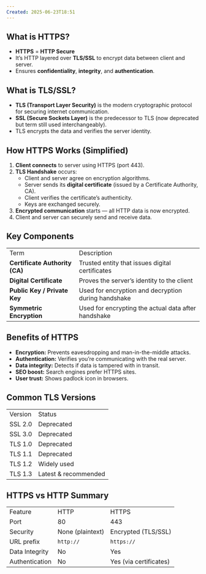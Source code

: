 ```yaml
---
Created: 2025-06-23T18:51
---
```

## What is HTTPS?

- **HTTPS** = **HTTP Secure**
- It’s HTTP layered over **TLS/SSL** to encrypt data between client and server.
- Ensures **confidentiality**, **integrity**, and **authentication**.

  

## What is TLS/SSL?

- **TLS (Transport Layer Security)** is the modern cryptographic protocol for securing internet communication.
- **SSL (Secure Sockets Layer)** is the predecessor to TLS (now deprecated but term still used interchangeably).
- TLS encrypts the data and verifies the server identity.

  

## How HTTPS Works (Simplified)

1. **Client connects** to server using HTTPS (port 443).
2. **TLS Handshake** occurs:
    - Client and server agree on encryption algorithms.
    - Server sends its **digital certificate** (issued by a Certificate Authority, CA).
    - Client verifies the certificate’s authenticity.
    - Keys are exchanged securely.
3. **Encrypted communication** starts — all HTTP data is now encrypted.
4. Client and server can securely send and receive data.

  

## Key Components

|   |   |
|---|---|
|Term|Description|
|**Certificate Authority (CA)**|Trusted entity that issues digital certificates|
|**Digital Certificate**|Proves the server’s identity to the client|
|**Public Key / Private Key**|Used for encryption and decryption during handshake|
|**Symmetric Encryption**|Used for encrypting the actual data after handshake|

  

## Benefits of HTTPS

- **Encryption:** Prevents eavesdropping and man-in-the-middle attacks.
- **Authentication:** Verifies you’re communicating with the real server.
- **Data integrity:** Detects if data is tampered with in transit.
- **SEO boost:** Search engines prefer HTTPS sites.
- **User trust:** Shows padlock icon in browsers.

  

## Common TLS Versions

|   |   |
|---|---|
|Version|Status|
|SSL 2.0|Deprecated|
|SSL 3.0|Deprecated|
|TLS 1.0|Deprecated|
|TLS 1.1|Deprecated|
|TLS 1.2|Widely used|
|TLS 1.3|Latest & recommended|

  

## HTTPS vs HTTP Summary

|   |   |   |
|---|---|---|
|Feature|HTTP|HTTPS|
|Port|80|443|
|Security|None (plaintext)|Encrypted (TLS/SSL)|
|URL prefix|`http://`|`https://`|
|Data Integrity|No|Yes|
|Authentication|No|Yes (via certificates)|